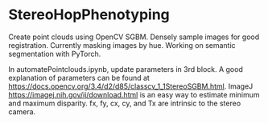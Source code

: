 # StereoHopPhenotyping
Create point clouds using OpenCV SGBM. Densely sample images for good registration. Currently masking images by hue. Working on semantic segmentation with PyTorch. 

In automatePointclouds.ipynb, update parameters in 3rd block. A good explanation of parameters can be found at https://docs.opencv.org/3.4/d2/d85/classcv_1_1StereoSGBM.html. ImageJ https://imagej.nih.gov/ij/download.html is an easy way to estimate minimum and maximum disparity. fx, fy, cx, cy, and Tx are intrinsic to the stereo camera. 
